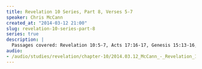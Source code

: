 ```yaml
--- 
title: Revelation 10 Series, Part 8, Verses 5-7
speaker: Chris McCann
created_at: "2014-03-12 21:00"
slug: revelation-10-series-part-8
series: true
description: |
  Passages covered: Revelation 10:5-7, Acts 17:16-17, Genesis 15:13-16, Isaiah 48:20-21.
audio: 
- /audio/studies/revelation/chapter-10/2014.03.12_McCann_-_Revelation_10_Series_Part_8.yaml
---
```

